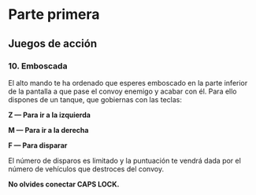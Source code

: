 # Parte primera

## Juegos de acción

### 10. Emboscada

El alto mando te ha ordenado que esperes emboscado en la parte inferior de la pantalla a que pase el convoy enemigo y acabar con él. Para ello dispones de un tanque, que gobiernas con las teclas:

**Z — Para ir a la izquierda**

**M — Para ir a la derecha**

**F — Para disparar**

El número de disparos es limitado y la puntuación te vendrá dada por el número de vehículos que destroces del convoy.

**No olvides conectar CAPS LOCK.**

